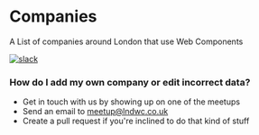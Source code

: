 # Companies
A List of companies around London that use Web Components

[![slack](https://img.shields.io/badge/-join_us-pink.svg?logo=slack&longCache=true&style=flat-square)][slack]

### How do I add my own company or edit incorrect data?

  - Get in touch with us by showing up on one of the meetups
  - Send an email to <meetup@lndwc.co.uk>
  - Create a pull request if you're inclined to do that kind of stuff

[slack]: https://lndwc.slack.com/

